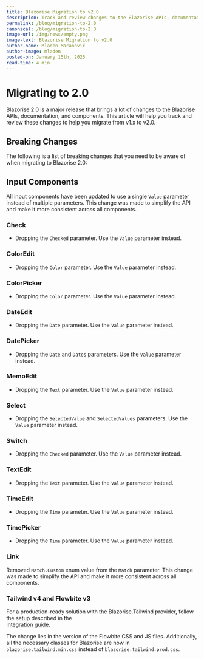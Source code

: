 ```yaml
---
title: Blazorise Migration to v2.0
description: Track and review changes to the Blazorise APIs, documentation, and components to help you migrate from v1.x to v2.0.
permalink: /blog/migration-to-2.0
canonical: /blog/migration-to-2.0
image-url: /img/news/empty.png
image-text: Blazorise Migration to v2.0
author-name: Mladen Macanović
author-image: mladen
posted-on: January 15th, 2025
read-time: 4 min
---
```


# Migrating to 2.0

Blazorise 2.0 is a major release that brings a lot of changes to the Blazorise APIs, documentation, and components. This article will help you track and review these changes to help you migrate from v1.x to v2.0.

## Breaking Changes

The following is a list of breaking changes that you need to be aware of when migrating to Blazorise 2.0:

## Input Components

All input components have been updated to use a single `Value` parameter instead of multiple parameters. This change was made to simplify the API and make it more consistent across all components.

### Check

- Dropping the `Checked` parameter. Use the `Value` parameter instead.

### ColorEdit

- Dropping the `Color` parameter. Use the `Value` parameter instead.

### ColorPicker

- Dropping the `Color` parameter. Use the `Value` parameter instead.

### DateEdit

- Dropping the `Date` parameter. Use the `Value` parameter instead.

### DatePicker

- Dropping the `Date` and `Dates` parameters. Use the `Value` parameter instead.

### MemoEdit

- Dropping the `Text` parameter. Use the `Value` parameter instead.

### Select

- Dropping the `SelectedValue` and `SelectedValues` parameters. Use the `Value` parameter instead.

### Switch

- Dropping the `Checked` parameter. Use the `Value` parameter instead.

### TextEdit

- Dropping the `Text` parameter. Use the `Value` parameter instead.

### TimeEdit

- Dropping the `Time` parameter. Use the `Value` parameter instead.

### TimePicker

- Dropping the `Time` parameter. Use the `Value` parameter instead.

### Link

Removed `Match.Custom` enum value from the `Match` parameter. This change was made to simplify the API and make it more consistent across all components.

### Tailwind v4 and Flowbite v3

For a production-ready solution with the Blazorise.Tailwind provider, follow the setup described in the  
[integration guide](/docs/usage/tailwind/).

The change lies in the version of the Flowbite CSS and JS files. Additionally, all the necessary classes for Blazorise are now in `blazorise.tailwind.min.css` instead of `blazorise.tailwind.prod.css`.
